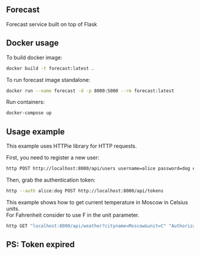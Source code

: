 ## Forecast
Forecast service built on top of Flask

## Docker usage
To build docker image:
```bash
docker build -t forecast:latest .
```
To run forecast image standalone:
```bash
docker run --name forecast -d -p 8000:5000 --rm forecast:latest
```
Run containers:
```bash
docker-compose up
```

## Usage example

This example uses HTTPie library for HTTP requests.

First, you need to register a new user:
```bash
http POST http://localhost:8000/api/users username=alice password=dog email=alice@example.com
```
Then, grab the authentication token:
```bash
http --auth alice:dog POST http://localhost:8000/api/tokens
```

This example shows how to get current temperature in Moscow in Celsius units. \
For Fahrenheit consider to use F in the unit parameter.
```bash
http GET "localhost:8000/api/weather?cityname=Moscow&unit=C" "Authorization:Bearer <your token>"
```

## PS: Token expired
